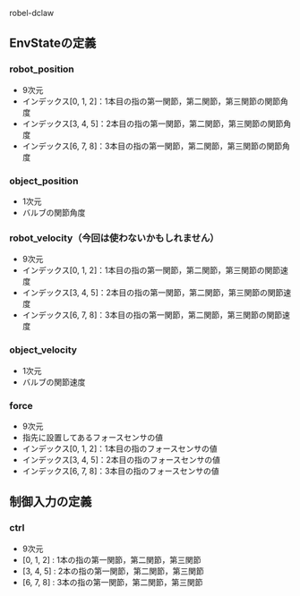 robel-dclaw


## EnvStateの定義

### robot_position
- 9次元
- インデックス[0, 1, 2]：1本目の指の第一関節，第二関節，第三関節の関節角度
- インデックス[3, 4, 5]：2本目の指の第一関節，第二関節，第三関節の関節角度
- インデックス[6, 7, 8]：3本目の指の第一関節，第二関節，第三関節の関節角度

### object_position
- 1次元
- バルブの関節角度

### robot_velocity（今回は使わないかもしれません）
- 9次元
- インデックス[0, 1, 2]：1本目の指の第一関節，第二関節，第三関節の関節速度
- インデックス[3, 4, 5]：2本目の指の第一関節，第二関節，第三関節の関節速度
- インデックス[6, 7, 8]：3本目の指の第一関節，第二関節，第三関節の関節速度


### object_velocity
- 1次元
- バルブの関節速度


### force
- 9次元
- 指先に設置してあるフォースセンサの値
- インデックス[0, 1, 2]：1本目の指のフォースセンサの値
- インデックス[3, 4, 5]：2本目の指のフォースセンサの値
- インデックス[6, 7, 8]：3本目の指のフォースセンサの値


## 制御入力の定義
### ctrl
- 9次元
- [0, 1, 2] : 1本の指の第一関節，第二関節，第三関節
- [3, 4, 5] : 2本の指の第一関節，第二関節，第三関節
- [6, 7, 8] : 3本の指の第一関節，第二関節，第三関節